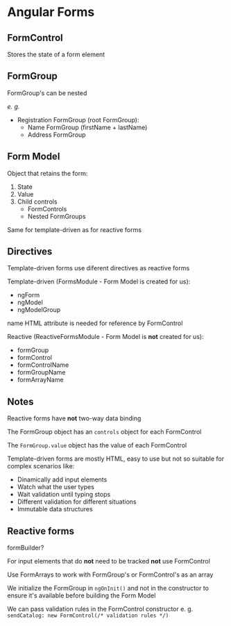 # Angular Forms

## FormControl
Stores the state of a form element

## FormGroup
FormGroup's can be nested

*e. g.*

- Registration FormGroup (root FormGroup):
    - Name FormGroup (firstName + lastName)
    - Address FormGroup

## Form Model
Object that retains the form: 
1. State
2. Value
3. Child controls
    - FormControls
    - Nested FormGroups

Same for template-driven as for reactive forms

## Directives
Template-driven forms use diferent directives as reactive forms

Template-driven (FormsModule - Form Model is created for us):
- ngForm
- ngModel
- ngModelGroup

name HTML attribute is needed for reference by FormControl

Reactive (ReactiveFormsModule - Form Model is **not** created for us):
- formGroup
- formControl
- formControlName
- formGroupName
- formArrayName

## Notes
Reactive forms have **not** two-way data binding

The FormGroup object has an `controls` object for each FormControl

The `FormGroup.value` object has the value of each FormControl

Template-driven forms are mostly HTML, easy to use but not so suitable for complex scenarios like:
- Dinamically add input elements
- Watch what the user types
- Wait validation until typing stops
- Different validation for different situations
- Immutable data structures

## Reactive forms
formBuilder?

For input elements that do **not** need to be tracked **not** use FormControl

Use FormArrays to work with FormGroup's or FormControl's as an array

We initialize the FormGroup in `ngOnInit()` and not in the constructor to ensure it's available before building the Form Model

We can pass validation rules in the FormControl constructor e. g. `sendCatalog: new FormControl(/* validation rules */)`
